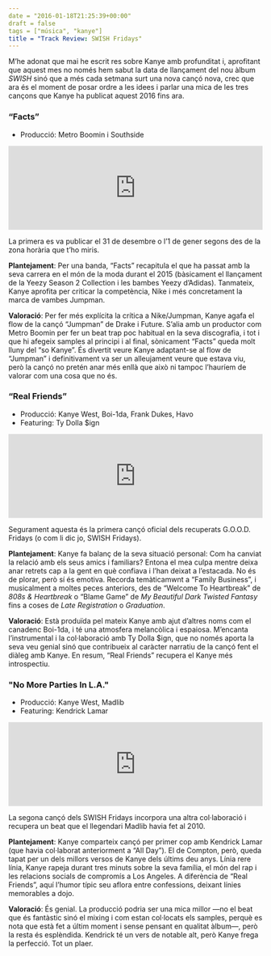 ```yaml
---
date = "2016-01-18T21:25:39+00:00"
draft = false
tags = ["música", "kanye"]
title = "Track Review: SWISH Fridays"
---
```

M’he adonat que mai he escrit res sobre Kanye amb profunditat i, aprofitant que aquest mes no només hem sabut la data de llançament del nou àlbum _SWISH_ sinó que a més cada setmana surt una nova cançó nova, crec que ara és el moment de posar ordre a les idees i parlar una mica de les tres cançons que Kanye ha publicat aquest 2016 fins ara.

<!-- more -->

### “Facts”

*   Producció: Metro Boomin i Southside

<iframe width="100%" height="166" scrolling="no" frameborder="no" src="https://w.soundcloud.com/player/?url=https%3A//api.soundcloud.com/tracks/239909100&color=ff5500&auto_play=false&hide_related=false&show_comments=true&show_user=true&show_reposts=false"></iframe>

La primera es va publicar el 31 de desembre o l’1 de gener segons des de la zona horària que t’ho miris.

**Plantejament**: Per una banda, “Facts” recapitula el que ha passat amb la seva carrera en el món de la moda durant el 2015 (bàsicament el llançament de la Yeezy Season 2 Collection i les bambes Yeezy d’Adidas). Tanmateix, Kanye aprofita per criticar la competència, Nike i més concretament la marca de vambes Jumpman.

**Valoració**: Per fer més explícita la crítica a Nike/Jumpman, Kanye agafa el flow de la cançó “Jumpman” de Drake i Future. S’alia amb un productor com Metro Boomin per fer un beat trap poc habitual en la seva discografia, i tot i que hi afegeix samples al principi i al final, sònicament “Facts” queda molt lluny del “so Kanye”. És divertit veure Kanye adaptant-se al flow de “Jumpman” i definitivament va ser un alleujament veure que estava viu, però la cançó no pretén anar més enllà que això ni tampoc l’hauríem de valorar com una cosa que no és.

### “Real Friends”

*   Producció: Kanye West, Boi-1da, Frank Dukes, Havo
*   Featuring: Ty Dolla $ign

<iframe width="100%" height="166" scrolling="no" frameborder="no" src="https://w.soundcloud.com/player/?url=https%3A//api.soundcloud.com/tracks/241018700&color=ff5500&auto_play=false&hide_related=false&show_comments=true&show_user=true&show_reposts=false"></iframe>

Segurament aquesta és la primera cançó oficial dels recuperats G.O.O.D. Fridays (o com li dic jo, SWISH Fridays).

**Plantejament**: Kanye fa balanç de la seva situació personal: Com ha canviat la relació amb els seus amics i familiars? Entona el mea culpa mentre deixa anar retrets cap a la gent en què confiava i l’han deixat a l’estacada. No és de plorar, però sí és emotiva. Recorda temàticamwnt a “Family Business”, i musicalment a moltes peces anteriors, des de “Welcome To Heartbreak” de _808s & Heartbreak_ o “Blame Game” de _My Beautiful Dark Twisted Fantasy_ fins a coses de _Late Registration_ o _Graduation_.

**Valoració**: Està produïda pel mateix Kanye amb ajut d’altres noms com el canadenc Boi-1da, i té una atmosfera melancòlica i espaiosa. M’encanta l’instrumental i la col·laboració amb Ty Dolla $ign, que no només aporta la seva veu genial sinó que contribueix al caràcter narratiu de la cançó fent el diàleg amb Kanye. En resum, “Real Friends” recupera el Kanye més introspectiu.

### "No More Parties In L.A."

*   Producció: Kanye West, Madlib
*   Featuring: Kendrick Lamar

<iframe width="100%" height="166" scrolling="no" frameborder="no" src="https://w.soundcloud.com/player/?url=https%3A//api.soundcloud.com/tracks/242539038&color=ff5500&auto_play=false&hide_related=false&show_comments=true&show_user=true&show_reposts=false"></iframe>

La segona cançó dels SWISH Fridays incorpora una altra col·laboració i recupera un beat que el llegendari Madlib havia fet al 2010.

**Plantejament**: Kanye comparteix cançó per primer cop amb Kendrick Lamar (que havia col·laborat anteriorment a “All Day”). El de Compton, però, queda tapat per un dels millors versos de Kanye dels últims deu anys. Línia rere línia, Kanye rapeja durant tres minuts sobre la seva família, el món del rap i les relacions socials de compromís a Los Angeles. A diferència de “Real Friends”, aquí l’humor típic seu aflora entre confessions, deixant línies memorables a dojo.

**Valoració**: És genial. La producció podria ser una mica millor —no el beat que és fantàstic sinó el mixing i com estan col·locats els samples, perquè es nota que està fet a últim moment i sense pensant en qualitat àlbum—, però la resta és esplèndida. Kendrick té un vers de notable alt, però Kanye frega la perfecció. Tot un plaer.